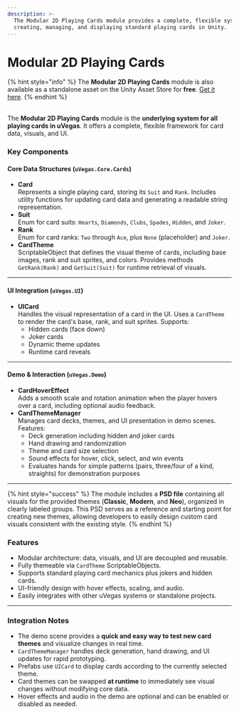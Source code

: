 ```yaml
---
description: >-
  The Modular 2D Playing Cards module provides a complete, flexible system for
  creating, managing, and displaying standard playing cards in Unity.
---
```


# Modular 2D Playing Cards

{% hint style="info" %}
The **Modular 2D Playing Cards** module is also available as a standalone asset on the Unity Asset Store for **free**. [Get it here](https://u3d.as/3G7E).
{% endhint %}

\
The **Modular 2D Playing Cards** module is the **underlying system for all playing cards in uVegas**. It offers a complete, flexible framework for card data, visuals, and UI.

### Key Components

#### Core Data Structures (`uVegas.Core.Cards`)

* **Card**\
  Represents a single playing card, storing its `Suit` and `Rank`. Includes utility functions for updating card data and generating a readable string representation.
* **Suit**\
  Enum for card suits: `Hearts`, `Diamonds`, `Clubs`, `Spades`, `Hidden`, and `Joker`.
* **Rank**\
  Enum for card ranks: `Two` through `Ace`, plus `None` (placeholder) and `Joker`.
* **CardTheme**\
  ScriptableObject that defines the visual theme of cards, including base images, rank and suit sprites, and colors. Provides methods `GetRank(Rank)` and `GetSuit(Suit)` for runtime retrieval of visuals.

***

#### UI Integration (`uVegas.UI`)

* **UICard**\
  Handles the visual representation of a card in the UI. Uses a `CardTheme` to render the card's base, rank, and suit sprites. Supports:
  * Hidden cards (face down)
  * Joker cards
  * Dynamic theme updates
  * Runtime card reveals

***

#### Demo & Interaction (`uVegas.Demo`)

* **CardHoverEffect**\
  Adds a smooth scale and rotation animation when the player hovers over a card, including optional audio feedback.
* **CardThemeManager**\
  Manages card decks, themes, and UI presentation in demo scenes. Features:
  * Deck generation including hidden and joker cards
  * Hand drawing and randomization
  * Theme and card size selection
  * Sound effects for hover, click, select, and win events
  * Evaluates hands for simple patterns (pairs, three/four of a kind, straights) for demonstration purposes

***

{% hint style="success" %}
The module includes a **PSD file** containing all visuals for the provided themes (**Classic**, **Modern**, and **Neo**), organized in clearly labeled groups. This PSD serves as a reference and starting point for creating new themes, allowing developers to easily design custom card visuals consistent with the existing style.
{% endhint %}

### Features

* Modular architecture: data, visuals, and UI are decoupled and reusable.
* Fully themeable via `CardTheme` ScriptableObjects.
* Supports standard playing card mechanics plus jokers and hidden cards.
* UI-friendly design with hover effects, scaling, and audio.
* Easily integrates with other uVegas systems or standalone projects.

***

### Integration Notes

* The demo scene provides a **quick and easy way to test new card themes** and visualize changes in real time.
* `CardThemeManager` handles deck generation, hand drawing, and UI updates for rapid prototyping.
* Prefabs use `UICard` to display cards according to the currently selected theme.
* Card themes can be swapped **at runtime** to immediately see visual changes without modifying core data.
* Hover effects and audio in the demo are optional and can be enabled or disabled as needed.
